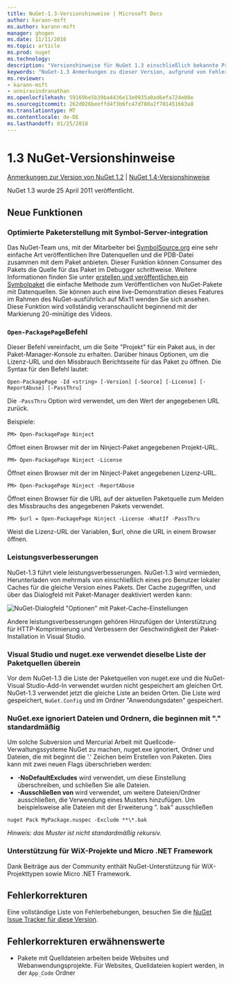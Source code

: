 ```yaml
---
title: NuGet-1.3-Versionshinweise | Microsoft Docs
author: karann-msft
ms.author: karann-msft
manager: ghogen
ms.date: 11/11/2016
ms.topic: article
ms.prod: nuget
ms.technology: 
description: "Versionshinweise für NuGet 1.3 einschließlich bekannte Probleme, Fehlerbehebungen, Funktionen und Archivierung von dcrs Design."
keywords: "NuGet-1.3 Anmerkungen zu dieser Version, aufgrund von Fehlerbehebungen, bekannte Probleme, zusätzliche Funktionen, Archivierung von dcrs Design"
ms.reviewer:
- karann-msft
- unniravindranathan
ms.openlocfilehash: 59169be5b39ba4436e13e0935a0ad6efa724e08e
ms.sourcegitcommit: 262d026beeffd4f3b6fc47d780a2f701451663a8
ms.translationtype: MT
ms.contentlocale: de-DE
ms.lasthandoff: 01/25/2018
---
```

# <a name="nuget-13-release-notes"></a>1.3 NuGet-Versionshinweise

[Anmerkungen zur Version von NuGet 1.2](../release-notes/nuget-1.2.md) | [NuGet 1.4-Versionshinweise](../release-notes/nuget-1.4.md)

NuGet 1.3 wurde 25 April 2011 veröffentlicht.

## <a name="new-features"></a>Neue Funktionen

### <a name="streamlined-package-creation-with-symbol-server-integration"></a>Optimierte Paketerstellung mit Symbol-Server-integration

Das NuGet-Team uns, mit der Mitarbeiter bei [SymbolSource.org](http://www.symbolsource.org/) eine sehr einfache Art veröffentlichen Ihre Datenquellen und die PDB-Datei zusammen mit dem Paket anbieten. Dieser Funktion können Consumer des Pakets die Quelle für das Paket im Debugger schrittweise. Weitere Informationen finden Sie unter [erstellen und veröffentlichen ein Symbolpaket](../create-packages/symbol-packages.md) die einfache Methode zum Veröffentlichen von NuGet-Pakete mit Datenquellen. Sie können auch eine live-Demonstration dieses Features im Rahmen des NuGet-ausführlich auf Mix11 wenden Sie sich ansehen. Diese Funktion wird vollständig veranschaulicht beginnend mit der Markierung 20-minütige des Videos.

### <a name="open-packagepage-command"></a>`Open-PackagePage`Befehl

Dieser Befehl vereinfacht, um die Seite "Projekt" für ein Paket aus, in der Paket-Manager-Konsole zu erhalten. Darüber hinaus Optionen, um die Lizenz-URL und den Missbrauch Berichtsseite für das Paket zu öffnen.
Die Syntax für den Befehl lautet:

    Open-PackagePage -Id <string> [-Version] [-Source] [-License] [-ReportAbuse] [-PassThru]

Die `-PassThru` Option wird verwendet, um den Wert der angegebenen URL zurück.

Beispiele:

    PM> Open-PackagePage Ninject

Öffnet einen Browser mit der im Ninject-Paket angegebenen Projekt-URL.

    PM> Open-PackagePage Ninject -License

Öffnet einen Browser mit der im Ninject-Paket angegebenen Lizenz-URL.

    PM> Open-PackagePage Ninject -ReportAbuse

Öffnet einen Browser für die URL auf der aktuellen Paketquelle zum Melden des Missbrauchs des angegebenen Pakets verwendet.

    PM> $url = Open-PackagePage Ninject -License -WhatIf -PassThru

Weist die Lizenz-URL der Variablen, $url, ohne die URL in einem Browser öffnen.

### <a name="performance-improvements"></a>Leistungsverbesserungen

NuGet-1.3 führt viele leistungsverbesserungen. NuGet-1.3 wird vermieden, Herunterladen von mehrmals von einschließlich eines pro Benutzer lokaler Caches für die gleiche Version eines Pakets. Der Cache zugegriffen, und über das Dialogfeld mit Paket-Manager deaktiviert werden kann:

![NuGet-Dialogfeld "Optionen" mit Paket-Cache-Einstellungen](./media/nuget-options.png)

Andere leistungsverbesserungen gehören Hinzufügen der Unterstützung für HTTP-Komprimierung und Verbessern der Geschwindigkeit der Paket-Installation in Visual Studio.

### <a name="visual-studio-and-nugetexe-uses-the-same-list-of-package-sources"></a>Visual Studio und nuget.exe verwendet dieselbe Liste der Paketquellen überein

Vor dem NuGet-1.3 die Liste der Paketquellen von nuget.exe und die NuGet-Visual Studio-Add-In verwendet wurden nicht gespeichert am gleichen Ort. NuGet-1.3 verwendet jetzt die gleiche Liste an beiden Orten. Die Liste wird gespeichert, `NuGet.Config` und im Ordner "Anwendungsdaten" gespeichert.

### <a name="nugetexe-ignores-files-and-folders-that-start-with--by-default"></a>NuGet.exe ignoriert Dateien und Ordnern, die beginnen mit "." standardmäßig

Um solche Subversion und Mercurial Arbeit mit Quellcode-Verwaltungssysteme NuGet zu machen, nuget.exe ignoriert, Ordner und Dateien, die mit beginnt die '.' Zeichen beim Erstellen von Paketen. Dies kann mit zwei neuen Flags überschrieben werden:

* __-NoDefaultExcludes__ wird verwendet, um diese Einstellung überschreiben, und schließen Sie alle Dateien.
* __-Ausschließen von__ wird verwendet, um weitere Dateien/Ordner ausschließen, die Verwendung eines Musters hinzufügen. Um beispielsweise alle Dateien mit der Erweiterung ". bak" ausschließen

```
nuget Pack MyPackage.nuspec -Exclude **\*.bak
```  

_Hinweis: das Muster ist nicht standardmäßig rekursiv._

### <a name="support-for-wix-projects-and-the-net-micro-framework"></a>Unterstützung für WiX-Projekte und Micro .NET Framework

Dank Beiträge aus der Community enthält NuGet-Unterstützung für WiX-Projekttypen sowie Micro .NET Framework.

## <a name="bug-fixes"></a>Fehlerkorrekturen

Eine vollständige Liste von Fehlerbehebungen, besuchen Sie die [NuGet Issue Tracker für diese Version](http://nuget.codeplex.com/workitem/list/advanced?keyword=&status=All&type=All&priority=All&release=NuGet%201.3&assignedTo=All&component=All&sortField=LastUpdatedDate&sortDirection=Descending&page=0).

## <a name="bug-fixes-worth-noting"></a>Fehlerkorrekturen erwähnenswerte

* Pakete mit Quelldateien arbeiten beide Websites und Webanwendungsprojekte.
Für Websites, Quelldateien kopiert werden, in der `App_Code` Ordner
